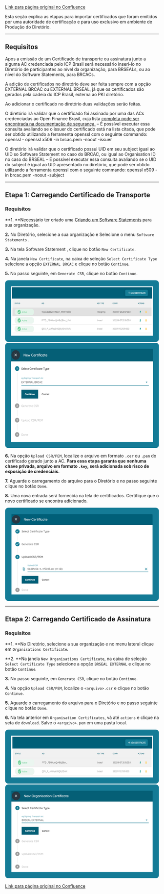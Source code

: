 [Link para página original no Confluence](https://openfinancebrasil.atlassian.net/wiki/spaces/OF/pages/133792231)

Esta seção explica as etapas para importar certificados que foram emitidos por uma autoridade de certificação e para uso exclusivo em ambiente de Produção do Diretório.

* * *

## **Requisitos**

Apos a emissão de um Certificado de transporte ou assinatura junto a alguma AC credenciada pelo ICP Brasil será necessário inseri-lo no Diretório de participantes ao nível da organização, para BRSEALs, ou ao nível do Software Statements, para BRCACs.

A adição de certificados no diretório deve ser feita sempre com a opção EXTERNAL BRCAC ou EXTERNAL BRSEAL, já que os certificados são gerados pela cadeia do ICP Brasil, externa ao PKI diretório.

Ao adicionar o certificado no diretório duas validações serão feitas.

O diretório irá validar que o certificado foi assinado por uma das ACs credenciadas ao Open Finance Brasil, cuja lista [<u>completa pode ser encontrada na documentação de segurança.</u>](https://openbanking-brasil.github.io/specs-seguranca/open-banking-brasil-certificate-standards-1_ID1-ptbr.html) – É possível executar essa consulta avaliando se o issuer do certificado está na lista citada, que pode ser obtido utilizando a ferramenta openssl com o seguinte commando: openssl - openssl x509 -in brcac.pem -noout -issuer

O diretório irá validar que o certificado possui UID em seu subject igual ao UID so Software Statement no caso do BRCAC, ou igual ao Organisation ID no caso do BRSEAL – É possível executar essa consulta avaliando se o UID do subject é igual ao UID apresentado no diretório, que pode ser obtido utilizando a ferramenta openssl com o seguinte commando: openssl x509 -in brcac.pem -noout -subject

* * *

## **Etapa 1: Carregando Certificado de Transporte**

### Requisitos

**1. **Necessário ter criado uma [<u>Criando um Software Statements</u>](../../../../OF/Open%20Finance%20Brasil/Diretrizes%20T%c3%a9cnicas%20e%20Operacionais/Guia%20de%20Opera%c3%a7%c3%a3o%20do%20Diret%c3%b3rio%20Central/10.%20Criando%20um%20Software%20Statements) para sua organização.

**2.** No Diretório, selecione a sua organização e Selecione o menu `Software Statements` .

**3.** Na tela Software Statement , clique no botão `New Certificate`.

**4.** Na janela `New Certificate`, na caixa de seleção `Select Certificate Type` selecione a opção `EXTERNAL BRCAC` e clique no botão `Continue`*.*

**5.** No passo seguinte, em `Generate CSR`*,* clique no botão `Continue`.

![att133792263](13.%20Carregando%20certificados%20emitidos%20por%20autoridade%20de%20certifica%c3%a7%c3%a3o%20em%20Produ%c3%a7%c3%a3o/attachments/image-20230516-192141.png)![att133792257](13.%20Carregando%20certificados%20emitidos%20por%20autoridade%20de%20certifica%c3%a7%c3%a3o%20em%20Produ%c3%a7%c3%a3o/attachments/image-20230516-192152.png)

**6.**  Na opção `Upload CSR/PEM`, localize o arquivo em formato `.cer` ou `.pem` do certificado gerado junto a AC. **Para essa etapa garanta que nenhuma chave privada, arquivo em formato **`.key`**, será adicionada sob risco de exposição de credenciais.**

**7.** Aguarde o carregamento do arquivo para o Diretório e no passo seguinte clique no botão `Done`.

**8.** Uma nova entrada será fornecida na tela de certificados. Certifique que o novo certificado se encontra adicionado.

![att133792254](13.%20Carregando%20certificados%20emitidos%20por%20autoridade%20de%20certifica%c3%a7%c3%a3o%20em%20Produ%c3%a7%c3%a3o/attachments/image-20230516-192205.png)

* * *

##  **Etapa 2: Carregando Certificado de Assinatura**

### Requisitos

**1. **No Diretório, selecione a sua organização e no menu lateral clique em `Organisations Certificate`*.*

**2. **Na janela `New Organisations Certificate`, na caixa de seleção `Select Certificate Type` selecione a opção `BRSEAL EXTERNAL` e clique no botão `Continue`*.*

**3.** No passo seguinte, em `Generate CSR`*,* clique no botão `Continue`.

**4.** Na opção `Upload CSR/PEM`, localize o `<arquivo>.csr` e clique no botão `Continue`.

**5.** Aguarde o carregamento do arquivo para o Diretório e no passo seguinte clique no botão `Done`.

**6.** Na tela anterior em `Organisation Certificates`, vá até `actions` e clique na seta de `download`. Salve o `<arquivo>.pem` em uma pasta local.

![att133792251](13.%20Carregando%20certificados%20emitidos%20por%20autoridade%20de%20certifica%c3%a7%c3%a3o%20em%20Produ%c3%a7%c3%a3o/attachments/image-20230516-192221.png)![att133792248](13.%20Carregando%20certificados%20emitidos%20por%20autoridade%20de%20certifica%c3%a7%c3%a3o%20em%20Produ%c3%a7%c3%a3o/attachments/image-20230516-192229.png)

[Link para página original no Confluence](https://openfinancebrasil.atlassian.net/wiki/spaces/OF/pages/133792231)